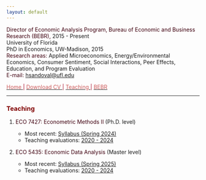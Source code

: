 ```yaml
---
layout: default
---
```


<span style="color: #3F000F"> Director of Economic Analysis Program, Bureau of Economic and Business Research (BEBR), </span>  2015 - Present  
University of Florida  
PhD in Economics, UW-Madison, 2015  
<span style="color: #3F000F"> Research areas: </span> Applied Microeconomics, Energy/Environmental Economics, Consumer Sentiment, Social Interactions, Peer Effects, Education, and Program Evaluation <br>
<span style="color: #3F000F"> E-mail: </span> [hsandoval@ufl.edu](mailto:hsandoval@ufl.edu) 

[<span style="color: IndianRed"> Home </span>](index.html) <span style="color: #A70D2A"> &#124; </span> <a href="https://hhsandoval.github.io/CVHHSG.pdf" target="_blank"> <span style="color: IndianRed"> Download CV </span> </a> <span style="color: #A70D2A"> &#124; </span> [<span style="color: IndianRed"> Teaching </span>](teaching.html) <span style="color: #A70D2A"> &#124; </span> [<span style="color: IndianRed"> BEBR </span>](bebr.html)

* * *

### <span style="color: maroon"> Teaching </span>

1. <span style="color: #3F000F"> ECO 7427: Econometric Methods II </span> (Ph.D. level) 
    * Most recent: [Syllabus (Spring 2024)](https://hhsandoval.github.io/E7427S2024.pdf)
    * Teaching evaluations: [2020 - 2024](https://hhsandoval.github.io/E7427TE2020_24.pdf)

2. <span style="color: #3F000F"> ECO 5435: Economic Data Analysis </span> (Master level) 
    * Most recent: [Syllabus (Spring 2025)](https://hhsandoval.github.io/E5435S2025.pdf)
    * Teaching evaluations: [2020 - 2024](https://hhsandoval.github.io/E5435TE2020_24.pdf)



<!--  

* * *

<a href="javascript:toggle('box1');">ONE</a> : <a href="javascript:toggle('box2');">TWO</a>

<div id="box1" class="toggle-divs" style="display: block;">
X (display:block;)
</div>

<div id="box2" class="toggle-divs" style="display: none;">
Y (display:none;)
</div>

* * *

<div class="menu-toggle">
  Click me to toggle
</div>
<div class="invisible menu">
  menu content
</div>

Google search: toggle (hide/show) an element in html for a GitHub page

-->


